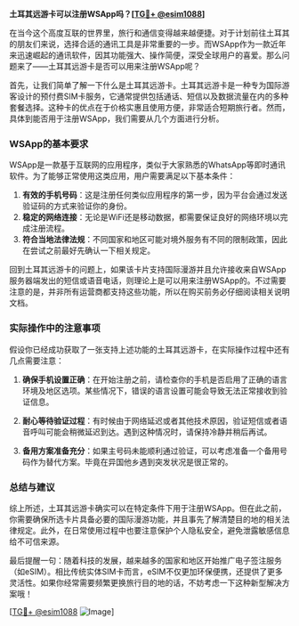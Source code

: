 **土耳其远游卡可以注册WSApp吗？[[TG💪+ @esim1088](https://t.me/s/esim1088)]**

在当今这个高度互联的世界里，旅行和通信变得越来越便捷。对于计划前往土耳其的朋友们来说，选择合适的通讯工具是非常重要的一步。而WSApp作为一款近年来迅速崛起的通讯软件，因其功能强大、操作简便，深受全球用户的喜爱。那么问题来了——土耳其远游卡是否可以用来注册WSApp呢？

首先，让我们简单了解一下什么是土耳其远游卡。土耳其远游卡是一种专为国际游客设计的预付费SIM卡服务，它通常提供包括通话、短信以及数据流量在内的多种套餐选择。这种卡的优点在于价格实惠且使用方便，非常适合短期旅行者。然而，具体到能否用于注册WSApp，我们需要从几个方面进行分析。

### WSApp的基本要求

WSApp是一款基于互联网的应用程序，类似于大家熟悉的WhatsApp等即时通讯软件。为了能够正常使用这类应用，用户需要满足以下基本条件：

1. **有效的手机号码**：这是注册任何类似应用程序的第一步，因为平台会通过发送验证码的方式来验证你的身份。
2. **稳定的网络连接**：无论是WiFi还是移动数据，都需要保证良好的网络环境以完成注册流程。
3. **符合当地法律法规**：不同国家和地区可能对境外服务有不同的限制政策，因此在尝试之前最好先确认一下相关规定。

回到土耳其远游卡的问题上，如果该卡片支持国际漫游并且允许接收来自WSApp服务器端发出的短信或语音电话，则理论上是可以用来注册WSApp的。不过需要注意的是，并非所有运营商都支持这些功能，所以在购买前务必仔细阅读相关说明文档。

### 实际操作中的注意事项

假设你已经成功获取了一张支持上述功能的土耳其远游卡，在实际操作过程中还有几点需要注意：

1. **确保手机设置正确**：在开始注册之前，请检查你的手机是否启用了正确的语言环境及地区选项。某些情况下，错误的语言设置可能会导致无法正常接收到验证信息。
   
2. **耐心等待验证过程**：有时候由于网络延迟或者其他技术原因，验证短信或者语音呼叫可能会稍微延迟到达。遇到这种情况时，请保持冷静并稍后再试。

3. **备用方案准备充分**：如果主号码未能顺利通过验证，可以考虑准备一个备用号码作为替代方案。毕竟在异国他乡遇到突发状况是很正常的。

### 总结与建议

综上所述，土耳其远游卡确实可以在特定条件下用于注册WSApp。但在此之前，你需要确保所选卡片具备必要的国际漫游功能，并且事先了解清楚目的地的相关法律规定。此外，在日常使用过程中也要注意保护个人隐私安全，避免泄露敏感信息给不可信来源。

最后提醒一句：随着科技的发展，越来越多的国家和地区开始推广电子签注服务（如eSIM）。相比传统实体SIM卡而言，eSIM不仅更加环保便携，还提供了更多灵活性。如果你经常需要频繁更换旅行目的地的话，不妨考虑一下这种新型解决方案哦！

[[TG💪+ @esim1088](https://t.me/s/esim1088) ![Image](https://i.postimg.cc/4NQfJmqS/Snipaste-2025-05-13-00-14-12.png)]